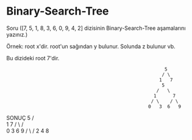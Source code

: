 # Binary-Search-Tree

Soru ([7, 5, 1, 8, 3, 6, 0, 9, 4, 2] dizisinin Binary-Search-Tree aşamalarını yazınız.)

Örnek: root x'dir. root'un sağından y bulunur. Solunda z bulunur vb.

Bu dizideki root 7'dir.

                                                              5
                                                             / \
                                                            1   7
                                                             5
                                                           /   \
                                                          1      7
                                                         / \    / \
                                                        0   3  6   9
SONUÇ
                                                              5
                                                           /     \
                                                          1        7
                                                         / \      / \
                                                        0   3    6   9
                                                           / \      /
                                                          2   4    8
